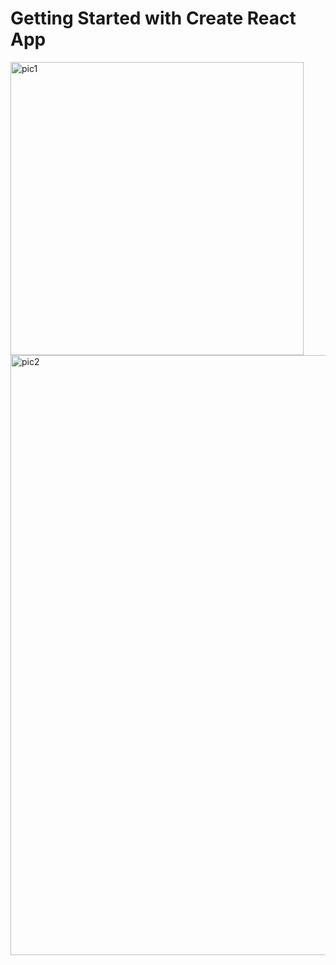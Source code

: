 # Getting Started with Create React App



<img width="469" alt="pic1" src="https://github.com/user-attachments/assets/aa1cba2c-1b29-4368-b8bd-556243cd2927">



<img width="960" alt="pic2" src="https://github.com/user-attachments/assets/a19280fe-558f-410d-b245-65e720c0e717">
